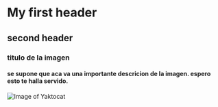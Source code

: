 # My first header
## second header
### titulo de la imagen

#### se supone que aca va una importante descricion de la imagen. espero esto te halla servido.

![Image of Yaktocat](https://octodex.github.com/images/yaktocat.png)
